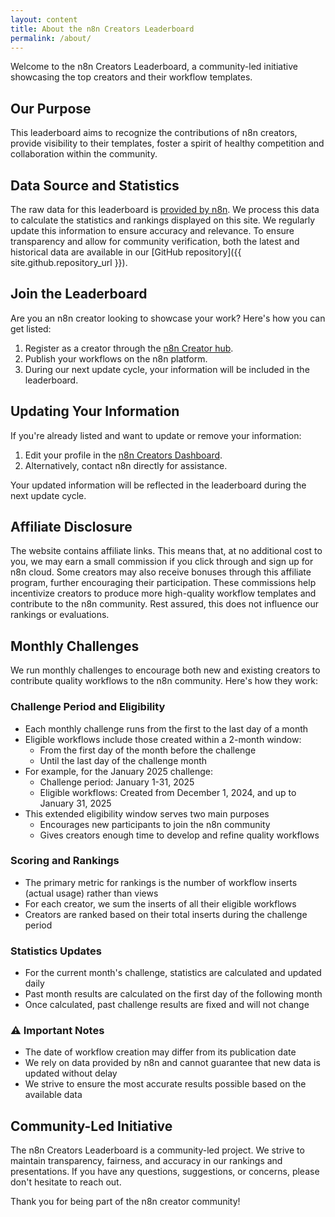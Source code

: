 ```yaml
---
layout: content
title: About the n8n Creators Leaderboard
permalink: /about/
---
```


Welcome to the n8n Creators Leaderboard, a community-led initiative showcasing the top creators and their workflow templates.

## Our Purpose

This leaderboard aims to recognize the contributions of n8n creators, provide visibility to their templates, foster a spirit of healthy competition and collaboration within the community.

## Data Source and Statistics

The raw data for this leaderboard is [provided by n8n](https://docs.n8n.io/embed/workflow-templates/#use-your-own-workflow-templates-library). We process this data to calculate the statistics and rankings displayed on this site. We regularly update this information to ensure accuracy and relevance. To ensure transparency and allow for community verification, both the latest and historical data are available in our [GitHub repository]({{ site.github.repository_url }}).

## Join the Leaderboard

Are you an n8n creator looking to showcase your work? Here's how you can get listed:

1. Register as a creator through the [n8n Creator hub](https://n8n.notion.site/n8n-Creator-hub-7bd2cbe0fce0449198ecb23ff4a2f76f).
2. Publish your workflows on the n8n platform.
3. During our next update cycle, your information will be included in the leaderboard.

## Updating Your Information

If you're already listed and want to update or remove your information:

1. Edit your profile in the [n8n Creators Dashboard](https://creators.n8n.io/).
2. Alternatively, contact n8n directly for assistance.

Your updated information will be reflected in the leaderboard during the next update cycle.

## Affiliate Disclosure

The website contains affiliate links. This means that, at no additional cost to you, we may earn a small commission if you click through and sign up for n8n cloud. Some creators may also receive bonuses through this affiliate program, further encouraging their participation. These commissions help incentivize creators to produce more high-quality workflow templates and contribute to the n8n community. Rest assured, this does not influence our rankings or evaluations.

## Monthly Challenges

We run monthly challenges to encourage both new and existing creators to contribute quality workflows to the n8n community. Here's how they work:

### Challenge Period and Eligibility
- Each monthly challenge runs from the first to the last day of a month
- Eligible workflows include those created within a 2-month window:
  - From the first day of the month before the challenge
  - Until the last day of the challenge month
- For example, for the January 2025 challenge:
  - Challenge period: January 1-31, 2025
  - Eligible workflows: Created from December 1, 2024, and up to January 31, 2025
- This extended eligibility window serves two main purposes
  - Encourages new participants to join the n8n community
  - Gives creators enough time to develop and refine quality workflows

### Scoring and Rankings
- The primary metric for rankings is the number of workflow inserts (actual usage) rather than views
- For each creator, we sum the inserts of all their eligible workflows
- Creators are ranked based on their total inserts during the challenge period

### Statistics Updates
- For the current month's challenge, statistics are calculated and updated daily
- Past month results are calculated on the first day of the following month
- Once calculated, past challenge results are fixed and will not change

### ⚠️ Important Notes
- The date of workflow creation may differ from its publication date
- We rely on data provided by n8n and cannot guarantee that new data is updated without delay
- We strive to ensure the most accurate results possible based on the available data

## Community-Led Initiative

The n8n Creators Leaderboard is a community-led project. We strive to maintain transparency, fairness, and accuracy in our rankings and presentations. If you have any questions, suggestions, or concerns, please don't hesitate to reach out.

Thank you for being part of the n8n creator community!
